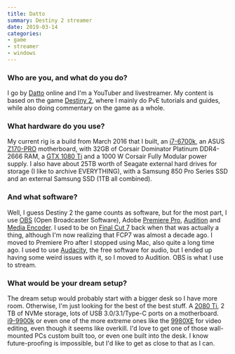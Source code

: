 ```yaml
---
title: Datto
summary: Destiny 2 streamer 
date: 2019-03-14
categories:
- game
- streamer
- windows
---
```


### Who are you, and what do you do?

I go by [Datto](https://www.youtube.com/user/DattoDoesDestiny "Datto's YouTube account.") online and I'm a YouTuber and livestreamer. My content is based on the game [Destiny 2][destiny-2], where I mainly do PvE tutorials and guides, while also doing commentary on the game as a whole.

### What hardware do you use?

My current rig is a build from March 2016 that I built, an [i7-6700k][core-i7-6700k], an ASUS [Z170-PRO][] motherboard, with 32GB of Corsair Dominator Platinum DDR4-2666 RAM, a [GTX 1080 Ti][geforce-gtx-1080-ti] and a 1000 W Corsair Fully Modular power supply. I also have about 25TB worth of Seagate external hard drives for storage (I like to archive EVERYTHING), with a Samsung 850 Pro Series SSD and an external Samsung SSD (1TB all combined).

### And what software?

Well, I guess Destiny 2 the game counts as software, but for the most part, I use [OBS][obs-studio] (Open Broadcaster Software), Adobe [Premiere Pro][premiere-pro], [Audition][] and [Media Encoder][media-encoder]. I used to be on [Final Cut 7][final-cut-pro] back when that was actually a thing, although I'm now realizing that FCP7 was almost a decade ago. I moved to Premiere Pro after I stopped using Mac, also quite a long time ago. I used to use [Audacity][], the free software for audio, but I ended up having some weird issues with it, so I moved to Audition. OBS is what I use to stream.

### What would be your dream setup?

The dream setup would probably start with a bigger desk so I have more room. Otherwise, I'm just looking for the best of the best stuff. A [2080 Ti][geforce-rtx-2080-ti], 2 TB of NVMe storage, lots of USB 3.0/3.1/Type-C ports on a motherboard. [i9-9900k][core-i9-9900k] or even one of the more extreme ones like the [9980XE][core-i9-9980xe] for video editing, even though it seems like overkill. I'd love to get one of those wall-mounted PCs custom built too, or even one built into the desk. I know future-proofing is impossible, but I'd like to get as close to that as I can.

[audacity]: https://sourceforge.net/projects/audacity/ "An open-source, cross-platform audio editor."
[audition]: https://creative.adobe.com/products/audition "An audio editing software suite."
[core-i7-6700k]: https://corpredirect.intel.com/Redirector/404Redirector.aspx?https://ark.intel.com/products/88195/Intel-Core-i7-6700K-Processor-8M-Cache-up-to-4_20-GHz "A computer processor."
[core-i9-9900k]: https://corpredirect.intel.com/Redirector/404Redirector.aspx?https://www.intel.com/content/www/us/en/products/processors/core/i9-processors/i9-9900k.html "A CPU."
[core-i9-9980xe]: https://corpredirect.intel.com/Redirector/404Redirector.aspx?https://www.intel.com/content/www/us/en/products/processors/core/x-series/i9-9980xe.html "A CPU."
[destiny-2]: http://web.archive.org/web/20230822160446/https://www.destinythegame.com/ "A looter shooter MMO."
[final-cut-pro]: https://en.wikipedia.org/wiki/Final_Cut_Pro "A nonlinear video editor."
[geforce-gtx-1080-ti]: https://www.nvidia.com/en-us/geforce/10-series/ "A graphics card."
[geforce-rtx-2080-ti]: https://www.nvidia.com/en-us/geforce/20-series/ "A graphics card."
[media-encoder]: https://creative.adobe.com/products/media-encoder "Software for encoding video for broadcast and the web."
[obs-studio]: https://obsproject.com/ "Video recording and streaming software."
[premiere-pro]: https://en.wikipedia.org/wiki/Adobe_Premiere_Pro "A video editing suite."
[z170-pro]: http://web.archive.org/web/20230706204616/https://www.asus.com/us/supportonly/z170pro/helpdesk_knowledge/ "A motherboard."
